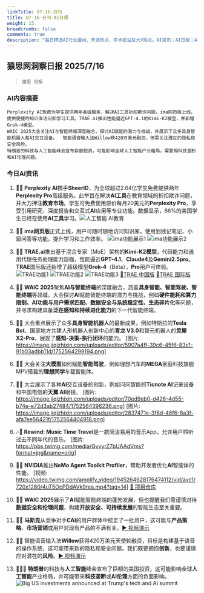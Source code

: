 ```yaml
---
linkTitle: 07-16-日刊
title: 07-16-日刊-AI日报
weight: 15
breadcrumbs: false
comments: true
description: "每日精选AI行业要闻、开源热点、学术前沿及大V观点。AI资讯；AI日报；AI知识库；AI教程；AI资讯日报；AI工具；AI Daily News 。Perplexity AI免费为学生提供两年高级服务，解决AI工具折扣欺诈问题。ima网页版上线，提供便捷的知识库访问和学习工具。TRAE.ai推出性能逼近GP"
---
```


## 猿思网洞察日报 2025/7/16

>  `猿思 日报` 



### **AI内容摘要**

```
Perplexity AI免费为学生提供两年高级服务，解决AI工具折扣欺诈问题。ima网页版上线，提供便捷的知识库访问和学习工具。TRAE.ai推出性能逼近GPT-4.1的Kimi-K2模型，并新增Grok-4模型。
WAIC 2025大会关注AI与智能终端深度融合，探讨AI赋能的潜力与挑战，并展示了众多具身智能机器人和AI交互设备。  智能语音输入法Willow获420万美元融资，但需关注潜在的隐私和安全风险。
特朗普的科技与人工智能峰会宣布巨额投资，可能影响全球人工智能产业格局，需警惕科技垄断和AI伦理问题。
```



### **今日AI资讯**

1. 🎉🤔 **Perplexity AI**携手**SheerID**，为全球超过2.64亿学生免费提供两年**Perplexity Pro**高级服务。此举旨在解决**AI工具**在教育领域的折扣欺诈问题，并大力押注**教育市场**。学生可免费使用原价每月20美元的**Perplexity Pro**，享受引用研究、深度报告和交互式**AI**应用等专业功能。数据显示，86%的美国学生已经在使用**AI工具**学习。![人工智能 AI教育](https://cdn.jsdmirror.com/gh/justlovemaki/imagehub@main/images/2025/07/news_01k0253aybfg1rk90dmraa9j3w.avif)

2. 🎉🚀 **ima网页版**正式上线，用户可随时随地访问知识库，使用划线记笔记、小窗问答等功能，提升学习和工作效率。  ![ima功能展示1](https://cdn.jsdmirror.com/gh/justlovemaki/imagehub@main/images/2025/07/news_01k0253c6zfzg8wrn1yscdr5zw.avif) ![ima功能展示2](https://cdn.jsdmirror.com/gh/justlovemaki/imagehub@main/images/2025/07/news_01k0253evnepebfc0fdfs24fja.avif)

3. 💪🤔 **TRAE.ai**推出基于混合专家（MoE）架构的**Kimi-K2模型**，代码能力和通用代理任务处理能力超强，性能逼近**GPT-4.1**、**Claude4**及**Gemini2.5pro**。**TRAE**国际版还新增了超级模型**Grok-4**（Beta），**Pro**用户可体验。![TRAE功能1](https://cdn.jsdmirror.com/gh/justlovemaki/imagehub@main/images/2025/07/news_01k0253g7zfzg8wrn1yscdr5zx.avif) ![TRAE功能2](https://cdn.jsdmirror.com/gh/justlovemaki/imagehub@main/images/2025/07/news_01k0253h8zfzg8wrn1yscdr5zy.avif) ![TRAE功能3](https://cdn.jsdmirror.com/gh/justlovemaki/imagehub@main/images/2025/07/news_01k0253i9zfzg8wrn1yscdr5zz.avif) [🔗TRAE 中国版](https://www.trae.cn)  [🔗TRAE 国际版](https://www.trae.ai)

4. 🤔🎉 **WAIC 2025**聚焦**AI与智能终端**的深度融合，涵盖**具身智能、智能驾驶、智能终端**等领域。大会探讨**AI**赋能智能终端的潜力与挑战，例如**硬件能耗和算力限制、AI功能与用户需求匹配、数据安全与系统稳定性、生态碎片化**等问题，并寻求构建具备**泛在感知和持续进化能力**的下一代智能终端。

5. 🤖🎉 大会重点展示了众多**具身智能机器人**的最新成果，例如特斯拉的**Tesla Bot**、国家地方共建人形机器人创新中心的**青龙 V3.0**和智元机器人的**灵犀 X2-Pro**，展现了**感知-决策-执行闭环**的能力。 [图片: https://image.jiqizhixin.com/uploads/editor/5907a4ff-39c6-45f6-83c1-91b03adbb11d/1752564299194.png]

6. 🚗🎉 大会关注**大模型**如何赋能**智能驾驶**，例如理想汽车的**MEGA**家庭科技旗舰MPV搭载的**理想同学**车载智能体。

7. 📱🎉 大会展示了各种**AI**交互设备的创新，例如问问智能的**Ticnote AI**记录设备和中国电信的**天翼 AI**眼镜。 [图片: https://image.jiqizhixin.com/uploads/editor/70ed9eb0-d426-4d55-b74e-e72d3ab27484/1752564396236.png] [图片: https://image.jiqizhixin.com/uploads/editor/2837471e-3f8d-48f6-8a3f-afa7ee56421f/1752564404918.png]

8. 🎶🎉 **Rewind: Music Time Travel**是一款简洁易用的音乐App，允许用户聆听过去不同年代的音乐。 [图片: https://pbs.twimg.com/media/GvvyrZ7bUAAdVms?format=jpg&name=orig]

9. 🚀🎉 **NVIDIA**推出**NeMo Agent Toolkit Profiler**，帮助开发者优化**AI**智能体的性能。 [视频: https://video.twimg.com/amplify_video/1945264628176474112/vid/avc1/720x1280/4uT5OcPDdAVk9rea.mp4?tag=14] [🔗 项目仓库](http://github.com/NVIDIA/NeMo-Agent-Toolkit)

10. 🤔🎉 **WAIC 2025**展示了**AI**赋能智能终端的蓬勃发展，但也提醒我们需谨慎对待**数据安全和伦理问题**，构建**开放安全、可持续发展**的智能生态至关重要。

11. 🤔🚀 **马斯克**从竞争对手**CAI**的用户群体中挖走了一批用户，这可能与**产品策略**、**市场营销**或用户对现有产品的不满有关。[▶️ 视频演示](https://video.twimg.com/amplify_video/1944793927040512000/vid/avc1/720x1566/819o9VjoSke5NGFn.mp4?tag=14)

12. 🚀🎉 智能语音输入法**Willow**获得420万美元天使轮融资，目标是构建基于语音的操作系统，这可能带来新的隐私和安全问题。我们既要拥抱**创新**，也要谨慎应对潜在的**风险**。[▶️ 视频演示](https://video.twimg.com/amplify_video/1945181978787020800/vid/avc1/1366x720/SFv3CXrPVnix9Zw5.mp4?tag=14)

13. 🤔🇺🇸 **特朗普**的科技与**人工智能**峰会宣布了巨额的美国投资，这可能影响全球**人工智能**产业格局，并可能带来**科技垄断**或**AI伦理**方面的负面影响。![Big US investments announced at Trump's tech and AI summit](https://external-preview.redd.it/qPL_MQznjC10Av1D_qbeDW6IU6pcDtT8dnSOn8zOjb0.jpeg?width=640&crop=smart&auto=webp&s=8bc2cfee2288a07e4cc4772e88920df205c37b69)